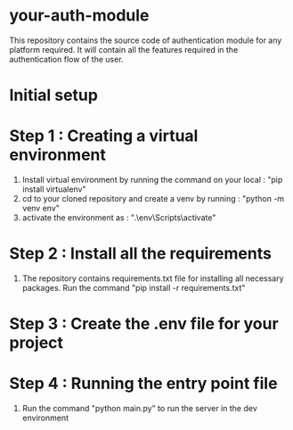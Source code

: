 # your-auth-module
This repository contains the source code of authentication module for any platform required. It will contain all the features required in the authentication flow of the user.

# Initial setup

# Step 1 : Creating a virtual environment 

1. Install virtual environment by running the command on your local : "pip install virtualenv"
2. cd to your cloned repository and create a venv by running  : "python -m venv env"
3. activate the environment as : ".\env\Scripts\activate"

# Step 2 : Install all the requirements

1. The repository contains requirements.txt file for installing all necessary packages. Run the command "pip install -r requirements.txt"

# Step 3 : Create the .env file for your project 

# Step 4 : Running the entry point file

1. Run the command "python main.py" to run the server in the dev environment
